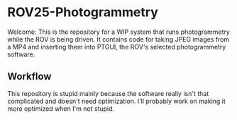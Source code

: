 # ROV25-Photogrammetry

Welcome: This is the repository for a WIP system that runs photogrammetry while the ROV is being driven. It contains code for taking JPEG images from a MP4 and inserting them into PTGUI, the ROV's selected photogrammetry software.

## Workflow

This repository is stupid mainly because the software really isn't that complicated and doesn't need optimization. I'll probably work on making it more optimized when I'm not stupid.